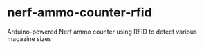 # nerf-ammo-counter-rfid
Arduino-powered Nerf ammo counter using RFID to detect various magazine sizes
